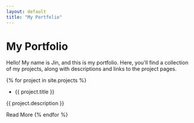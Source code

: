 ```yaml
---
layout: default
title: "My Portfolio"
---
```


# My Portfolio

Hello! My name is Jin, and this is my portfolio. Here, you'll find a collection of my projects, along with descriptions and links to the project pages.

{% for project in site.projects %}
- {{ project.title }}

{{ project.description }}

Read More
{% endfor %}

